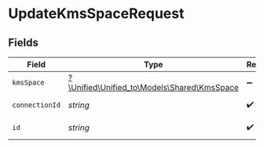 # UpdateKmsSpaceRequest


## Fields

| Field                                                                          | Type                                                                           | Required                                                                       | Description                                                                    |
| ------------------------------------------------------------------------------ | ------------------------------------------------------------------------------ | ------------------------------------------------------------------------------ | ------------------------------------------------------------------------------ |
| `kmsSpace`                                                                     | [?\Unified\Unified_to\Models\Shared\KmsSpace](../../Models/Shared/KmsSpace.md) | :heavy_minus_sign:                                                             | N/A                                                                            |
| `connectionId`                                                                 | *string*                                                                       | :heavy_check_mark:                                                             | ID of the connection                                                           |
| `id`                                                                           | *string*                                                                       | :heavy_check_mark:                                                             | ID of the Space                                                                |